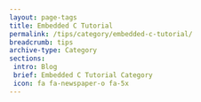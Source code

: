 ```yaml
---
layout: page-tags
title: Embedded C Tutorial
permalink: /tips/category/embedded-c-tutorial/
breadcrumb: tips
archive-type: Category
sections:
 intro: Blog
 brief: Embedded C Tutorial Category
 icon: fa fa-newspaper-o fa-5x
---
```

